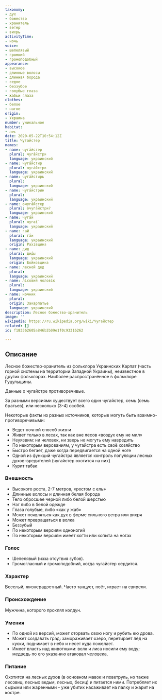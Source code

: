 ```yaml
---
taxonomy:
- дух
- божество
- хранитель
- ветер
- вихрь
activityTime:
- ночь
voice:
- шепелявый
- громкий
- громоподобный
appearance:
- высокое
- длинные волосы
- длинная борода
- седое
- беззубое
- голубые глаза
- жабьи глаза
clothes:
- белое
- нагое
origin:
- Украина
number: уникальное
habitat:
- лес
date: 2020-05-22T10:54:12Z
title: Чугайстер
names:
- name: чуга́йстер
  plural: чуга́йстри
  language: украинский
- name: чуга́йстир
  plural: чуга́йстри
  language: украинский
- name: чуга́йстирь
  plural:
  language: украинский
- name: чуга́йстрин
  plural:
  language: украинский
- name: очуга́йстер
  plural: очуга́йстри?
  language: украинский
- name: чуга́й
  plural: чугаї́
  language: украинский
- name: гай
  plural: га́и
  language: украинский
  origin: Рахівщина
- name: дид
  plural: дид́ы
  language: украинский
  origin: Бойковщина
- name: лесной дед
  plural: 
  language: украинский
- name: лісовий чоловік
  plural: 
  language: украинский
- name: ночник
  plural: 
  origin: Закарпатье
  language: украинский
description: Лесное божество-хранитель
image: ''
wikipedia: https://ru.wikipedia.org/wiki/Чугайстер
related: []
id: f183362605a846b2b09e1f0c93316262

---
```

## Описание

Лесное божество-хранитель из фольклора Украинских Карпат (часть горной системы на территории Западной Украины), неизвестное в других фольклорах. Наиболее распространённое в фольклоре Гуцульщины.

Данные о чугайстре противоречивые.

За разными версиями существует всего один чугайстер, семь (семь братьев), или несколько (3-4) особей.

Некоторые факты из разных источников, которые могуть быть взаимно-противоречивыми:
- Ведет ночной способ жизни
- Живет только в лесах, так как вне лесов «воздух ему не мил»
- Неуязвим: ни человек, ни зверь не могуть ему навредить
- По некоторым верованиям, у чугайстра есть своё хозяйство
- Быстро бегает, даже когда передвигается на одной ноге
- Одной из функций чугайстра является контроль популяции лесных духов-вредителей (чугайстер охотится на них)
- Курит табак

### Внешность

- Высокого роста, 2-7 метров, «ростом с ель»
- Длинные волосы и длинная белая борода
- Тело обросшее черной либо белой шерстью
- Наг либо в белой одежде
- Глаза голубые, либо «как у жаб»
- Может появляться как дух в форме сильного ветра или вихря
- Может превращаться в волка
- Беззубый
- По некоторым версиям одноногий
- По некоторым версиям имеет когти или копыта на ногах

### Голос

- Шепелявый (изза отсутвия зубов).
- Громогласный и громоподобний, когда чугайстер сердится.

### Характер

Веселый, жизнерадостный. Часто танцует, поёт, играет на свирели.

### Происхождение

Мужчина, которого проклял колдун.

### Умения

- По одной из версий, может оторвать свою ногу и рубить ею дрова.
- Может создавать град: замораживает озеро, перетирает лёд на куски, поднимает в небо и несет куда пожелает.
- Имеет власть над животными: волк и лиса носили ему воду; медведь по его указанию атаковал человека.

### Питание

Охотится на лесных духов (в основном мавок и поветруль, но также лесовиц, лесных ведьм, лесных, бесиц) и питается ними. Потребляет их сырыми или жаренными - уже убитих насаживает на палку и жарит на костре.
